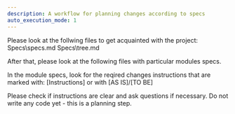 ```yaml
---
description: A workflow for planning changes according to specs
auto_execution_mode: 1
---
```


Please look at the follwing files to get acquainted with the project:
Specs\specs.md
Specs\tree.md

After that, please look at the following files with particular modules specs.

In the module specs, look for the reqired changes instructions that are marked with: 
[Instructions] 
or with
[AS IS]/[TO BE]

Please check if instructions are clear and ask questions if necessary.
Do not write any code yet - this is a planning step.